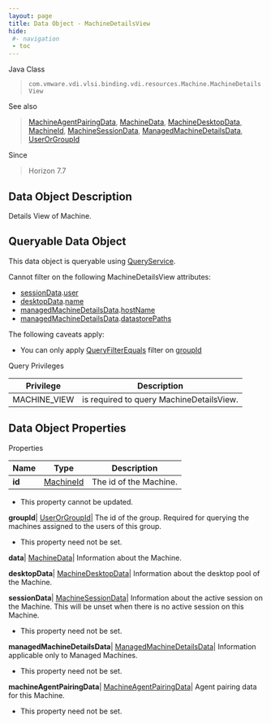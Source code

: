 ```yaml
---
layout: page
title: Data Object - MachineDetailsView
hide:
 #- navigation
 - toc
---
```






Java Class  
> `com.vmware.vdi.vlsi.binding.vdi.resources.Machine.MachineDetailsView`

See also  
> [MachineAgentPairingData](vdi.resources.Machine.MachineAgentPairingData.md), [MachineData](vdi.resources.Machine.MachineData.md), [MachineDesktopData](vdi.resources.Machine.MachineDesktopData.md), [MachineId](vdi.entity.MachineId.md), [MachineSessionData](vdi.resources.Machine.MachineSessionData.md), [ManagedMachineDetailsData](vdi.resources.Machine.ManagedMachineDetailsData.md), [UserOrGroupId](vdi.entity.UserOrGroupId.md)

Since  
> Horizon 7.7


## Data Object Description 

Details View of Machine. 

##  Queryable Data Object 

This data object is queryable using [QueryService](vdi.query.QueryService.md "QueryService"). 

Cannot filter on the following MachineDetailsView attributes: 

  * [sessionData](vdi.resources.Machine.MachineDetailsView.md#sessionData).[user](vdi.resources.Machine.MachineSessionData.md#user)
  * [desktopData](vdi.resources.Machine.MachineDetailsView.md#desktopData).[name](vdi.resources.Machine.MachineDesktopData.md#name)
  * [managedMachineDetailsData](vdi.resources.Machine.MachineDetailsView.md#managedMachineDetailsData).[hostName](vdi.resources.Machine.ManagedMachineDetailsData.md#hostName)
  * [managedMachineDetailsData](vdi.resources.Machine.MachineDetailsView.md#managedMachineDetailsData).[datastorePaths](vdi.resources.Machine.ManagedMachineDetailsData.md#datastorePaths)

The following caveats apply: 
  * You can only apply [QueryFilterEquals](vdi.query.QueryFilter.Equals.md) filter on [groupId](vdi.resources.Machine.MachineDetailsView.md#groupId)



Query Privileges 

Privilege |  Description   
---|---  
MACHINE_VIEW|  is required to query MachineDetailsView.   
  


## Data Object Properties

Properties

Name |  Type |  Description   
---|---|---  
**id**| [MachineId](vdi.entity.MachineId.md)|  The id of the Machine.   


* This property cannot be updated.

  
**groupId**| [UserOrGroupId](vdi.entity.UserOrGroupId.md)|  The id of the group. Required for querying the machines assigned to the users of this group.   


* This property need not be set.

  
**data**| [MachineData](vdi.resources.Machine.MachineData.md)|  Information about the Machine.   
  
**desktopData**| [MachineDesktopData](vdi.resources.Machine.MachineDesktopData.md)|  Information about the desktop pool of the Machine.   
  
**sessionData**| [MachineSessionData](vdi.resources.Machine.MachineSessionData.md)|  Information about the active session on the Machine. This will be unset when there is no active session on this Machine.   


* This property need not be set.

  
**managedMachineDetailsData**| [ManagedMachineDetailsData](vdi.resources.Machine.ManagedMachineDetailsData.md)|  Information applicable only to Managed Machines.   


* This property need not be set.

  
**machineAgentPairingData**| [MachineAgentPairingData](vdi.resources.Machine.MachineAgentPairingData.md)|  Agent pairing data for this Machine.   


* This property need not be set.

  
  
  
  
  
  
